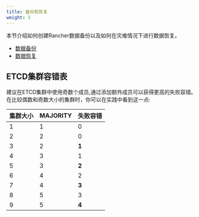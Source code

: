 ```yaml
---
title: 备份和恢复
weight: 5
---
```


本节介绍如何创建Rancher数据备份以及如何在灾难情况下进行数据恢复。

- [数据备份](./backups/)
- [数据恢复](./restorations/)

## ETCD集群容错表

建议在ETCD集群中使用奇数个成员,通过添加额外成员可以获得更高的失败容错。在比较偶数和奇数大小的集群时，你可以在实践中看到这一点:

| 集群大小 | MAJORITY | 失败容错 |
| ------------ | -------- | ----------------- |
| 1            | 1        | 0                 |
| 2            | 2        | 0                 |
| 3            | 2        | **1**             |
| 4            | 3        | 1                 |
| 5            | 3        | **2**             |
| 6            | 4        | 2                 |
| 7            | 4        | **3**             |
| 8            | 5        | 3                 |
| 9            | 5        | **4**             |